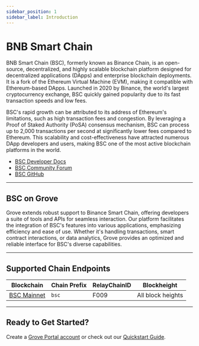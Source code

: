 ```yaml
---
sidebar_position: 1
sidebar_label: Introduction
---
```


# BNB Smart Chain

BNB Smart Chain (BSC), formerly known as Binance Chain, is an open-source, decentralized, and highly scalable blockchain platform designed for decentralized applications (DApps) and enterprise blockchain deployments. It is a fork of the Ethereum Virtual Machine (EVM), making it compatible with Ethereum-based DApps. Launched in 2020 by Binance, the world's largest cryptocurrency exchange, BSC quickly gained popularity due to its fast transaction speeds and low fees.

BSC's rapid growth can be attributed to its address of Ethereum's limitations, such as high transaction fees and congestion. By leveraging a Proof of Staked Authority (PoSA) consensus mechanism, BSC can process up to 2,000 transactions per second at significantly lower fees compared to Ethereum. This scalability and cost-effectiveness have attracted numerous DApp developers and users, making BSC one of the most active blockchain platforms in the world.

- [BSC Developer Docs](https://docs.bnbchain.org/docs/getting-started)
- [BSC Community Forum](https://www.hottg.com/BinanceDEXchange/index.html)
- [BSC GitHub](https://github.com/bnb-chain/bsc)

---

## BSC on Grove

Grove extends robust support to Binance Smart Chain, offering developers a suite of tools and APIs for seamless interaction. Our platform facilitates the integration of BSC's features into various applications, emphasizing efficiency and ease of use. Whether it's handling transactions, smart contract interactions, or data analytics, Grove provides an optimized and reliable interface for BSC's diverse capabilities.

---

## Supported Chain Endpoints

| Blockchain                               | Chain Prefix   | RelayChainID | Blockheight         |
| ---------------------------------------- | -------------- | ------------ | ------------------- |
| [BSC Mainnet](./endpoints/bsc)   | `bsc`  | F009         | All block heights |

---

## Ready to Get Started?

Create a [Grove Portal account](https://portal.grove.city) or check out our [Quickstart Guide](/guides/getting-started/quickstart).
